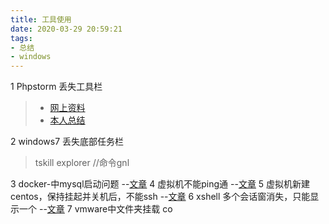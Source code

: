 ```yaml
---
title: 工具使用
date: 2020-03-29 20:59:21
tags:
- 总结
- windows
---
```


1 Phpstorm 丢失工具栏 
> - [网上资料](https://blog.csdn.net/qq_42764468/article/details/101602294#commentBox )
> - [本人总结](https://josiah.top/2020/03/phpstorm-%E4%B8%A2%E5%A4%B1%E5%B7%A5%E5%85%B7%E6%A0%8F/)
<!-- 指向本地  [icon.png](./images/icon.png) -->


2 windows7 丢失底部任务栏
>  tskill explorer //命令gnl

3 docker-中mysql启动问题 --[文章](https://josiah.top/2020/08/docker-中mysql启动问题/)
4 虚拟机不能ping通 --[文章](https://josiah.top/2020/08/虚拟机不能ping通/)
5 虚拟机新建centos，保持挂起并关机后，不能ssh --[文章](https://josiah.top/2020/08/虚拟机不能ping通/)
6 xshell 多个会话窗消失，只能显示一个 --[文章](https://josiah.top/2020/08/xhell工具多个会话窗口消失/)
7 vmware中文件夹挂载 co



